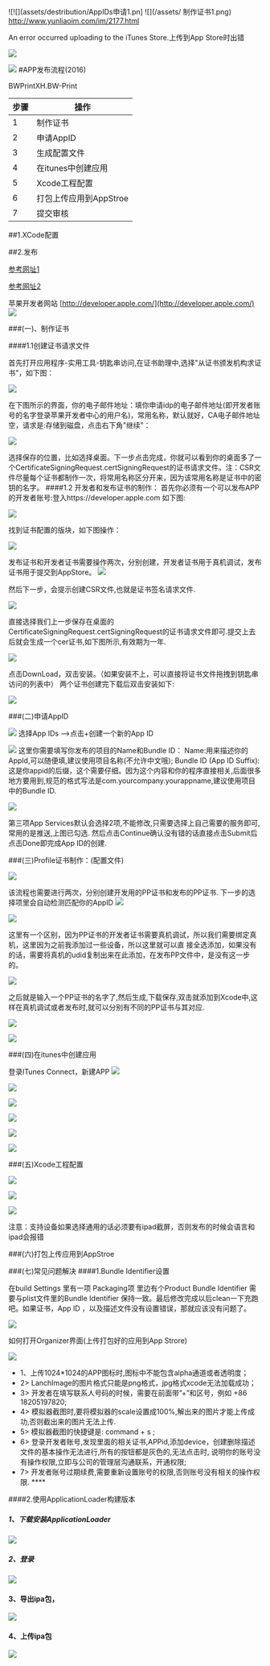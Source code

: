 ![![](assets/destribution/AppIDs申请1.pn]
![](/assets/ 制作证书1.png)
http://www.yunliaoim.com/im/2177.html

An error occurred uploading to the iTunes Store.上传到App Store时出错

![](/assets/destribution/制作证书1.png)

![](/assets/destribution/AppIDs申请1.png)
#APP发布流程(2016)

BWPrintXH.BW-Print

|步骤| 操作 |
|--| -- |
| 1| 制作证书 |
| 2| 申请AppID |
| 3| 生成配置文件|
| 4| 在itunes中创建应用 |
| 5| Xcode工程配置 |
| 6| 打包上传应用到AppStroe|
| 7| 提交审核 |


##1.XCode配置

##2.发布

[参考网址1](http://www.jianshu.com/p/1d03f8f31f58?nomobile=yes)

[参考网址2](http://www.cnblogs.com/BK-12345/p/5232633.html)

苹果开发者网站
[http://developer.apple.com/](http://developer.apple.com/)
![](/assets/destribution/登入开发者网站.png)



###(一)、制作证书

####1.1创建证书请求文件

首先打开应用程序-实用工具-钥匙串访问,在证书助理中,选择"从证书颁发机构求证书"，如下图：

![](/assets/destribution/证书请求文件.png)

在下图所示的界面，你的电子邮件地址：填你申请idp的电子邮件地址(即开发者账号的名字登录苹果开发者中心的用户名)，常用名称，默认就好，CA电子邮件地址空，请求是:存储到磁盘，点击右下角"继续"：

![](/assets/destribution/证书请求文件1.png)

选择保存的位置，比如选择桌面。下一步点击完成，你就可以看到你的桌面多了一个CertificateSigningRequest.certSigningRequest的证书请求文件。注：CSR文件尽量每个证书都制作一次，将常用名称区分开来，因为该常用名称是证书中的密钥的名字。
####1.2 开发者和发布证书的制作：
首先你必须有一个可以发布APP的开发者账号:登入https://developer.apple.com 如下图:

![](/assets/destribution/appleDeveloper.png)


找到证书配置的版块，如下图操作：

![](/assets/destribution/开发者证书制作.png)

发布证书和开发者证书需要操作两次，分别创建，开发者证书用于真机调试，发布证书用于提交到AppStore。
![](/assets/destribution/开发者证书制作1.png)

然后下一步，会提示创建CSR文件,也就是证书签名请求文件.

![](/assets/destribution/开发者证书制作3.png)

直接选择我们上一步保存在桌面的CertificateSigningRequest.certSigningRequest的证书请求文件即可.提交上去后就会生成一个cer证书,如下图所示,有效期为一年.

![](/assets/destribution/开发者证书制作4.png)

点击DownLoad，双击安装。（如果安装不上，可以直接将证书文件拖拽到钥匙串访问的列表中）
两个证书创建完下载后双击安装如下:

![](/assets/destribution/开发者证书制作5.png)

###(二)申请AppID

![](/assets/destribution/AppIDs申请1.png)
选择App IDs ——>点击+创建一个新的App ID

![](/assets/destribution/AppIDs申请2.png)
这里你需要填写你发布的项目的Name和Bundle ID：
Name:用来描述你的AppId,可以随便填,建议使用项目名称(不允许中文哦);
Bundle ID (App ID Suffix):这是你appid的后缀，这个需要仔细。因为这个内容和你的程序直接相关,后面很多地方要用到,规范的格式写法是com.yourcompany.yourappname,建议使用项目中的Bundle ID.

![](/assets/destribution/AppIDs申请3.png)

第三项App Services默认会选择2项,不能修改,只需要选择上自己需要的服务即可,常用的是推送,上图已勾选.
然后点击Continue确认没有错的话直接点击Submit后点击Done即完成App ID的创建.



###(三)Profile证书制作：(配置文件)

![](/assets/destribution/profile文件制作.png)

该流程也需要进行两次，分别创建开发用的PP证书和发布的PP证书.
下一步的选择项里会自动检测匹配你的AppID
![](/assets/destribution/profile文件制作1.png)

![](/assets/destribution/profile文件制作2.png)


这里有一个区别，因为PP证书的开发者证书需要真机调试，所以我们需要绑定真机，这里因为之前我添加过一些设备，所以这里就可以直 接全选添加，如果没有的话，需要将真机的udid复制出来在此添加，在发布PP文件中，是没有这一步的。

![](/assets/destribution/profile文件制作4.png)

之后就是输入一个PP证书的名字了,然后生成,下载保存,双击就添加到Xcode中,这样在真机调试或者发布时,就可以分别有不同的PP证书与其对应.

![](/assets/destribution/profile文件制作5.png)


![](/assets/destribution/AppIDs申请1.png)

###(四)在itunes中创建应用

登录ITunes Connect，新建APP
![](/assets/destribution/a新建App.jpg)

![](/assets/destribution/新建App1.jpg)

![](/assets/destribution/新建App2.jpg)

![](/assets/destribution/新建App3.jpg)

![](/assets/destribution/新建App4.jpg)

![](/assets/destribution/新建App5.jpg)


###(五)Xcode工程配置

![](/assets/destribution/xcode工程配置2.png)

![](/assets/destribution/xcode工程配置.png)

![](/assets/destribution/xcode工程配置1.png)

注意：支持设备如果选择通用的话必须要有ipad截屏，否则发布的时候会语言和ipad会报错

###(六)打包上传应用到AppStroe



###(七)常见问题解决
####1.Bundle Identifier设置

在build Settings 里有一项 Packaging项  里边有个Product Bundle Identifier   需要与plist文件里的Bundle Identifier 保持一致。最后修改完成以后clean一下充跑吧。如果证书，App ID ，以及描述文件没有设置错误，那就应该没有问题了。

![](/assets/destribution/修改BundalID.png)


如何打开Organizer界面(上传打包好的应用到App Strore)

![](/assets/destribution/打开上传应用界面.png)

* 1、上传1024*1024的APP图标时,图标中不能包含alpha通道或者透明度；
* 2> LanchImage的图片格式只能是png格式，jpg格式xcode无法加载成功；
* 3> 开发者在填写联系人号码的时候，需要在前面带”+”和区号，例如 +86 18205197820;
* 4> 模拟器截图时,要将模拟器的scale设置成100%,解出来的图片才能上传成功,否则截出来的图片无法上传.
* 5> 模拟器截图的快捷键是: command + s ;
* 6> 登录开发者账号,发现里面的相关证书,APPid,添加device，创建删除描述文件的基本操作无法进行,所有的按钮都是灰色的,无法点击时, 说明你的账号没有操作权限,立即与公司的管理层沟通联系，开通权限;
* 7> 开发者账号过期续费,需要重新设置账号的权限,否则账号没有相关的操作权限. ****


####2.使用ApplicationLoader构建版本

##### 1、下载安装ApplicationLoader
![](/assets/destribution/安装ApplicationLoader.png)

##### 2、登录
![](/assets/destribution/登录ApplicationLoader.png)

#### 3、导出ipa包，
![](/assets/destribution/导出ipa包.png)

#### 4、上传ipa包
![](/assets/destribution/导出ipa包1.png)
